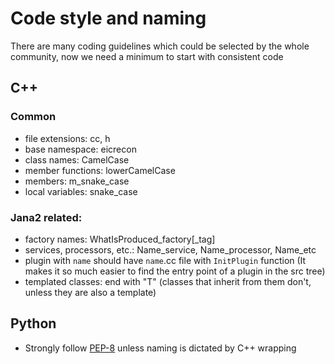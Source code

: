 
# Code style and naming
There are many coding guidelines which could be selected by the whole community, now we need a minimum to start with consistent code

## C++ 

### Common 

- file extensions: cc, h
- base namespace: eicrecon
- class names: CamelCase
- member functions: lowerCamelCase
- members:  m_snake_case
- local variables: snake_case


### Jana2 related: 

- factory names: WhatIsProduced_factory[_tag]
- services, processors, etc.: Name_service, Name_processor, Name_etc
- plugin with `name` should have `name`.cc file with `InitPlugin` function (It makes it so much easier to find the entry point of a plugin in the src tree)
- templated classes: end with "T" (classes that inherit from them don't, unless they are also a template)

## Python

- Strongly follow [PEP-8](https://peps.python.org/pep-0008/) unless naming is dictated by C++ wrapping

